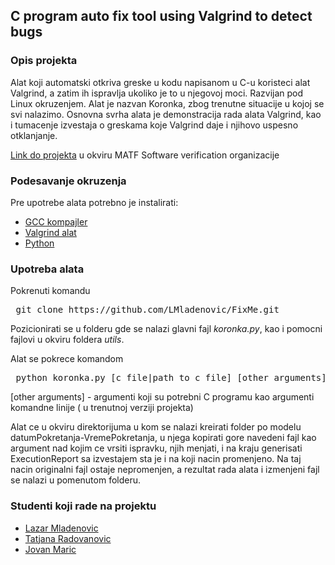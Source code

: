 ## C program auto fix tool using Valgrind to detect bugs

### Opis projekta

Alat koji automatski otkriva greske u kodu napisanom u C-u koristeci alat Valgrind, a zatim ih ispravlja ukoliko je to u njegovoj moci. Razvijan pod Linux okruzenjem. Alat je nazvan Koronka, zbog trenutne situacije u kojoj se svi nalazimo. Osnovna svrha alata je demonstracija rada alata Valgrind, kao i tumacenje izvestaja o greskama koje Valgrind daje i njihovo uspesno otklanjanje.


[Link do projekta](https://github.com/MATF-Software-Verification/05_redudantni_testovi.git) u okviru MATF Software verification organizacije

### Podesavanje okruzenja

Pre upotrebe alata potrebno je instalirati:
- [GCC kompajler](https://linuxize.com/post/how-to-install-gcc-compiler-on-ubuntu-18-04/)
- [Valgrind alat](https://wiki.ubuntu.com/Valgrind)
- [Python](https://docs.python-guide.org/starting/install3/linux/)

### Upotreba alata

Pokrenuti komandu 
<pre> git clone https://github.com/LMladenovic/FixMe.git </pre>

Pozicionirati se u folderu gde se nalazi glavni fajl <i>koronka.py</i>, kao i pomocni fajlovi u okviru foldera <i>utils</i>.

Alat se pokrece komandom
<pre> python koronka.py [c file|path to c file] [other arguments] </pre>

[other arguments] - argumenti koji su potrebni C programu kao argumenti komandne linije ( u trenutnoj verziji projekta)

Alat ce u okviru direktorijuma u kom se nalazi kreirati folder po modelu datumPokretanja-VremePokretanja, u njega kopirati gore navedeni fajl kao argument nad kojim ce vrsiti ispravku, njih menjati, i na kraju generisati ExecutionReport sa izvestajem sta je i na koji nacin promenjeno. Na taj nacin originalni fajl ostaje nepromenjen, a rezultat rada alata i izmenjeni fajl se nalazi u pomenutom folderu. 

### Studenti koji rade na projektu

- [Lazar Mladenovic](https://github.com/LMladenovic)
- [Tatjana Radovanovic](https://github.com/Tatjana95)
- [Jovan Maric](https://github.com/maric993)
